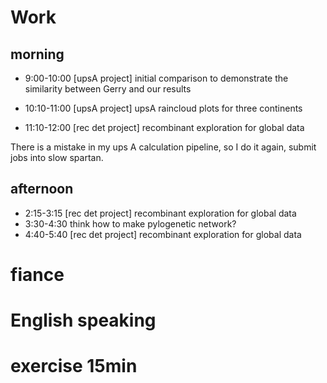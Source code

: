 # Work
## morning 

- 9:00-10:00 [upsA project] initial comparison to demonstrate the similarity between Gerry and our results
- 10:10-11:00 [upsA project] upsA raincloud plots for three continents

- 11:10-12:00 [rec det project] recombinant exploration for global data

There is a mistake in my ups A calculation pipeline, so I do it again, submit jobs into slow spartan.

## afternoon
- 2:15-3:15 [rec det project] recombinant exploration for global data
- 3:30-4:30 think how to make pylogenetic network?
- 4:40-5:40 [rec det project] recombinant exploration for global data


# fiance
# English speaking
# exercise 15min






